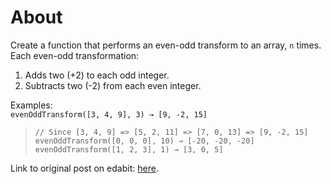 # About

Create a function that performs an even-odd transform to an array, `n` times. Each even-odd transformation:  

1. Adds two (+2) to each odd integer.  
2. Subtracts two (-2) from each even integer.  
  
Examples:  
`evenOddTransform([3, 4, 9], 3) → [9, -2, 15]`  
> `// Since [3, 4, 9] => [5, 2, 11] => [7, 0, 13] => [9, -2, 15]`  
`evenOddTransform([0, 0, 0], 10) → [-20, -20, -20]`  
`evenOddTransform([1, 2, 3], 1) → [3, 0, 5]`  
  
Link to original post on edabit: [here](https://edabit.com/challenge/4YSyNPFzJfodySCSa).  
